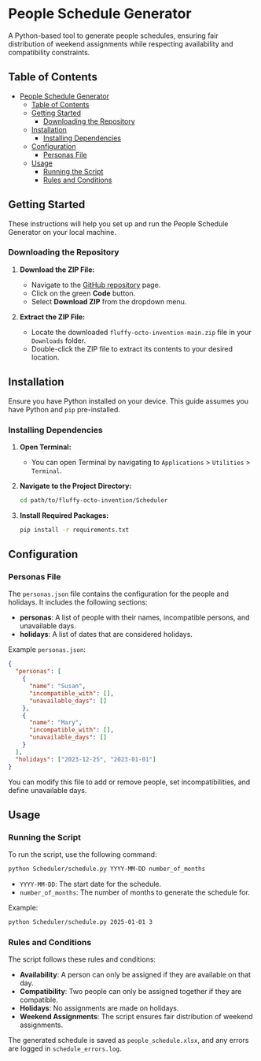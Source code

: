 # People Schedule Generator

A Python-based tool to generate people schedules, ensuring fair distribution of weekend assignments while respecting availability and compatibility constraints.

## Table of Contents

- [People Schedule Generator](#people-schedule-generator)
  - [Table of Contents](#table-of-contents)
  - [Getting Started](#getting-started)
    - [Downloading the Repository](#downloading-the-repository)
  - [Installation](#installation)
    - [Installing Dependencies](#installing-dependencies)
  - [Configuration](#configuration)
    - [Personas File](#personas-file)
  - [Usage](#usage)
    - [Running the Script](#running-the-script)
    - [Rules and Conditions](#rules-and-conditions)

## Getting Started

These instructions will help you set up and run the People Schedule Generator on your local machine.

### Downloading the Repository

1. **Download the ZIP File:**

   - Navigate to the [GitHub repository](https://github.com/MartinStokholm/fluffy-octo-invention) page.
   - Click on the green **Code** button.
   - Select **Download ZIP** from the dropdown menu.

2. **Extract the ZIP File:**

   - Locate the downloaded `fluffy-octo-invention-main.zip` file in your `Downloads` folder.
   - Double-click the ZIP file to extract its contents to your desired location.

## Installation

Ensure you have Python installed on your device. This guide assumes you have Python and `pip` pre-installed.

### Installing Dependencies

1. **Open Terminal:**

   - You can open Terminal by navigating to `Applications` > `Utilities` > `Terminal`.

2. **Navigate to the Project Directory:**

   ```bash
   cd path/to/fluffy-octo-invention/Scheduler
   ```

3. **Install Required Packages:**

   ```bash
   pip install -r requirements.txt
   ```

## Configuration

### Personas File

The `personas.json` file contains the configuration for the people and holidays. It includes the following sections:

- **personas**: A list of people with their names, incompatible persons, and unavailable days.
- **holidays**: A list of dates that are considered holidays.

Example `personas.json`:

```json
{
  "personas": [
    {
      "name": "Susan",
      "incompatible_with": [],
      "unavailable_days": []
    },
    {
      "name": "Mary",
      "incompatible_with": [],
      "unavailable_days": []
    }
  ],
  "holidays": ["2023-12-25", "2023-01-01"]
}
```

You can modify this file to add or remove people, set incompatibilities, and define unavailable days.

## Usage

### Running the Script

To run the script, use the following command:

```bash
python Scheduler/schedule.py YYYY-MM-DD number_of_months
```

- `YYYY-MM-DD`: The start date for the schedule.
- `number_of_months`: The number of months to generate the schedule for.

Example:

```bash
python Scheduler/schedule.py 2025-01-01 3
```

### Rules and Conditions

The script follows these rules and conditions:

- **Availability**: A person can only be assigned if they are available on that day.
- **Compatibility**: Two people can only be assigned together if they are compatible.
- **Holidays**: No assignments are made on holidays.
- **Weekend Assignments**: The script ensures fair distribution of weekend assignments.

The generated schedule is saved as `people_schedule.xlsx`, and any errors are logged in `schedule_errors.log`.
